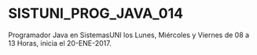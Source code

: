 # SISTUNI_PROG_JAVA_014
Programador Java en SistemasUNI los Lunes, Miércoles y Viernes de 08 a 13 Horas, inicia el 20-ENE-2017.
